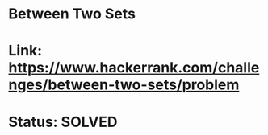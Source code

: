 # Between Two Sets
# Link: https://www.hackerrank.com/challenges/between-two-sets/problem
# Status: SOLVED
